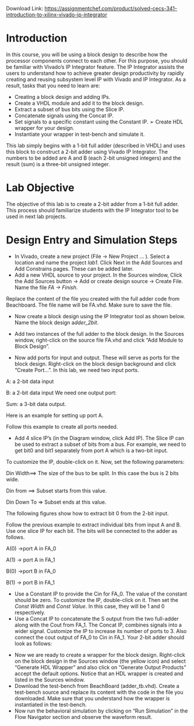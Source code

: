 Download Link: https://assignmentchef.com/product/solved-cecs-341-introduction-to-xilinx-vivado-ip-integrator
<br>
<h1>Introduction</h1>

In this course, you will be using a block design to describe how the processor components connect to each other. For this purpose, you should be familiar with Vivado’s IP Integrator feature. The IP Integrator assists the users to understand how to achieve greater design productivity by rapidly creating and reusing subsystem level IP with Vivado and IP Integrator. As a result, tasks that you need to learn are:

<ul>

 <li>Creating a block design and adding IPs.</li>

 <li>Create a VHDL module and add it to the block design.</li>

 <li>Extract a subset of bus bits using the Slice IP.</li>

 <li>Concatenate signals using the Concat IP.</li>

 <li>Set signals to a specific constant using the Constant IP. ➢ Create HDL wrapper for your design.</li>

 <li>Instantiate your wrapper in test-bench and simulate it.</li>

</ul>

This lab simply begins with a 1-bit full adder (described in VHDL) and uses this block to construct a 2-bit adder using Vivado IP Integrator. The numbers to be added are A and B (each 2-bit unsigned integers) and the result (sum) is a three-bit unsigned integer.

<h1>Lab Objective</h1>

The objective of this lab is to create a 2-bit adder from a 1-bit full adder. This process should familiarize students with the IP Integrator tool to be used in next lab projects.

<h1>Design Entry and Simulation Steps</h1>

<ul>

 <li>In Vivado, create a new project (File → New Project … ). Select a location and name the project <em>lab1</em>. Click Next in the Add Sources and Add Constrains pages. These can be added later.</li>

 <li>Add a new VHDL source to your project. In the Sources window, Click the Add Sources button → Add or create design source → Create File. Name the file <em>FA → Finish</em>.</li>

</ul>

Replace the content of the file you created with the full adder code from Beachboard. The file name will be FA.vhd. Make sure to save the file.

<ul>

 <li>Now create a block design using the IP Integrator tool as shown below. Name the block design a<em>dder_2bit</em>.</li>

</ul>










<ul>

 <li>Add two instances of the full adder to the block design. In the Sources window, right-click on the source file FA.vhd and click “Add Module to Block Design”.</li>

</ul>







<ul>

 <li>Now add ports for input and output. These will serve as ports for the block design. Right-click on the block design background and click “Create Port…”. In this lab, we need two input ports.</li>

</ul>

A: a 2-bit data input

B: a 2-bit data input We need one output port:

Sum: a 3-bit data output.

Here is an example for setting up port A.







Follow this example to create all ports needed.

<ul>

 <li>Add 4 slice IP’s (in the Diagram window, click Add IP). The Slice IP can be used to extract a subset of bits from a bus. For example, we need to get bit0 and bit1 separately from port A which is a two-bit input.</li>

</ul>

To customize the IP, double-click on it. Now, set the following parameters:

Din Width==&gt; The size of the bus to be split. In this case the bus is 2 bits wide.

Din from ==&gt; Subset starts from this value.

Din Down To =&gt; Subset ends at this value.

The following figures show how to extract bit 0 from the 2-bit input.




Follow the previous example to extract individual bits from input A and B. Use one slice IP for each bit. The bits will be connected to the adder as follows.

A(0) →port A in FA_0

A(1) → port A in FA_1

B(0) →port B in FA_0

B(1) → port B in FA_1

<ul>

 <li>Use a Constant IP to provide the Cin for FA_0. The value of the constant should be zero. To customize the IP, double-click on it. Then set the <em>Const Width </em>and <em>Const Value</em>. In this case, they will be 1 and 0 respectively.</li>

 <li>Use a Concat IP to concatenate the S output from the two full-adder along with the Cout from FA_1. The Concat IP, combines signals into a wider signal. Customize the IP to increase its number of ports to 3. Also connect the cout output of FA_0 to Cin in FA_1. Your 2-bit adder should look as follows:</li>

</ul>







<ul>

 <li>Now we are ready to create a wrapper for the block design. Right-click on the block design in the Sources window (the yellow icon) and select “Generate HDL Wrapper” and also click on “Generate Output Products” accept the default options. Notice that an HDL wrapper is created and listed in the Sources window.</li>

 <li>Download the test-bench from BeachBoard (adder_tb.vhd). Create a test-bench source and replace its content with the code in the file you downloaded. Make sure that you understand how the wrapper is instantiated in the test-bench.</li>

 <li>Now run the behavioral simulation by clicking on “Run Simulation” in the Flow Navigator section and observe the waveform result.</li>

</ul>




<strong> </strong>


